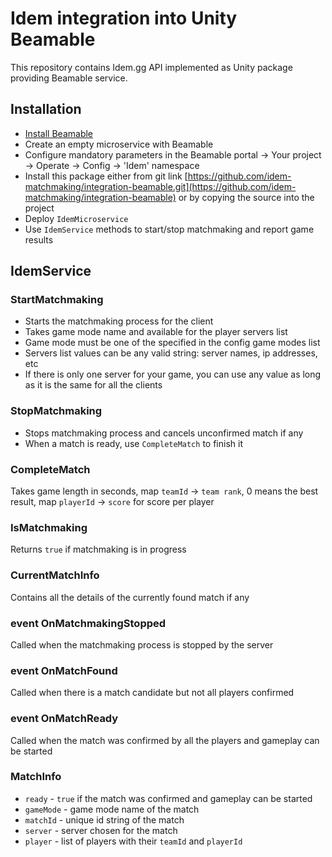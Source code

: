 # Idem integration into Unity Beamable
This repository contains Idem.gg API implemented as Unity package providing Beamable service.

## Installation
* [Install Beamable](https://beamable.com)
* Create an empty microservice with Beamable
* Configure mandatory parameters in the Beamable portal -> Your project -> Operate -> Config -> 'Idem' namespace
* Install this package either from git link [https://github.com/idem-matchmaking/integration-beamable.git](https://github.com/idem-matchmaking/integration-beamable) or by copying the source into the project
* Deploy `IdemMicroservice`
* Use `IdemService` methods to start/stop matchmaking and report game results

## IdemService
### StartMatchmaking
* Starts the matchmaking process for the client
* Takes game mode name and available for the player servers list
* Game mode must be one of the specified in the config game modes list
* Servers list values can be any valid string: server names, ip addresses, etc
* If there is only one server for your game, you can use any value as long as it is the same for all the clients

### StopMatchmaking
* Stops matchmaking process and cancels unconfirmed match if any
* When a match is ready, use `CompleteMatch` to finish it

### CompleteMatch
Takes game length in seconds, map `teamId` -> `team rank`, 0 means the best result, map `playerId` -> `score` for score per player

### IsMatchmaking
Returns `true` if matchmaking is in progress

### CurrentMatchInfo
Contains all the details of the currently found match if any

### event OnMatchmakingStopped
Called when the matchmaking process is stopped by the server

### event OnMatchFound
Called when there is a match candidate but not all players confirmed 

### event OnMatchReady
Called when the match was confirmed by all the players and gameplay can be started

### MatchInfo
* `ready` - `true` if the match was confirmed and gameplay can be started
* `gameMode` - game mode name of the match
* `matchId` - unique id string of the match
* `server` - server chosen for the match
* `player` - list of players with their `teamId` and `playerId`
